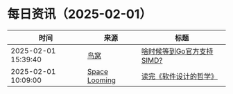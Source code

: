 ﻿# 每日资讯（2025-02-01）

|时间|来源|标题|
|---|---|---|
|2025-02-01 15:39:40|[鸟窝](https://colobu.com/atom.xml)|[啥时候等到Go官方支持SIMD?](https://colobu.com/2025/02/01/the-state-of-simd-in-go/)|
|2025-02-01 10:09:00|[Space Looming](http://yibie.github.io/index.xml)|[读完《软件设计的哲学》](https://www.gtdstudy.com/posts/finishing-reading-the-philosophy-of-software-design/)|
